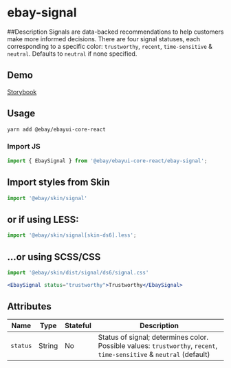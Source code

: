 # ebay-signal

##Description
Signals are data-backed recommendations to help customers make more informed decisions. There are four signal statuses, each corresponding to a specific color: `trustworthy`, `recent`, `time-sensitive` & `neutral`. Defaults to `neutral` if none specified.

## Demo
[Storybook](https://opensource.ebay.com/ebayui-core-react/master/?path=/story/ebay-signal)

## Usage
```
yarn add @ebay/ebayui-core-react
```
### Import JS
```jsx harmony
import { EbaySignal } from '@ebay/ebayui-core-react/ebay-signal';
```
## Import styles from Skin
```jsx harmony
import '@ebay/skin/signal'
```

## or if using LESS:
```jsx harmony
import '@ebay/skin/signal[skin-ds6].less';
```

## ...or using SCSS/CSS
```jsx harmony
import '@ebay/skin/dist/signal/ds6/signal.css'
```

```jsx harmony
<EbaySignal status="trustworthy">Trustworthy</EbaySignal>
```

## Attributes

Name | Type | Stateful | Description
--- | --- | --- | ---
`status` | String | No | Status of signal; determines color. Possible values: `trustworthy`, `recent`, `time-sensitive` & `neutral` (default)
